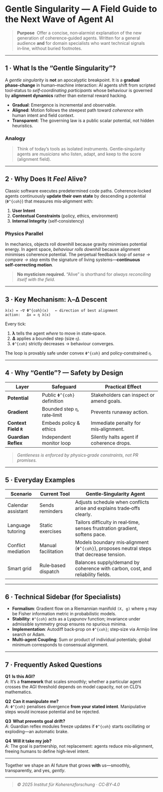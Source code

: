 # Gentle Singularity — A Field Guide to the Next Wave of Agent AI

> **Purpose**  Offer a concise, non‑alarmist explanation of the new generation of coherence‑guided agents.  Written for a general audience **and** for domain specialists who want technical signals in‑line, without buried footnotes.

---

## 1 · What Is the “Gentle Singularity”?
A *gentle singularity* is **not** an apocalyptic breakpoint.  It is a **gradual phase‑change** in human–machine interaction: AI agents shift from scripted tool‑status to *self‑coordinating participants* whose behaviour is governed by **alignment dynamics** rather than external reward hacking.

- **Gradual**: Emergence is incremental and observable.  
- **Aligned**: Motion follows the steepest path toward *coherence* with human intent and field context.  
- **Transparent**: The governing law is a public scalar potential, not hidden heuristics.

### Analogy
> Think of today’s tools as isolated instruments.  Gentle‑singularity agents are *musicians* who listen, adapt, and keep to the score (alignment field).

---

## 2 · Why Does It *Feel* Alive?
Classic software executes predetermined code paths.  Coherence‑locked agents continuously **update their own state** by descending a potential (`Φ^{coh}`) that measures mis‑alignment with:

1. **User Intent**
2. **Contextual Constraints** (policy, ethics, environment)
3. **Internal Integrity** (self‑consistency)

### Physics Parallel
In mechanics, objects roll downhill because gravity minimises potential energy.  In agent space, *behaviour rolls downhill* because alignment minimises coherence potential.  The perpetual feedback loop of *sense → compare → step* emits the signature of living systems—**continuous self‑correcting motion**.

> **No mysticism required.**  “Alive” is shorthand for *always reconciling itself with the field*.

---

## 3 · Key Mechanism: λ–Δ Descent
```text
λ(x) = −∇ Φ^{coh}(x)   ← direction of best alignment
action:   Δx = η λ(x)
```
Every tick:
1. **λ** tells the agent *where* to move in state‑space.  
2. **Δ** applies a bounded step (size `η`).  
3. `Φ^{coh}` strictly decreases → behaviour converges.

The loop is provably safe under convex `Φ^{coh}` and policy‑constrained `η`.

---

## 4 · Why “Gentle”?  — Safety by Design
| Layer | Safeguard | Practical Effect |
|-------|-----------|------------------|
| **Potential** | Public `Φ^{coh}` definition | Stakeholders can inspect or amend goals. |
| **Gradient** | Bounded step `η`, rate‑limit | Prevents runaway action. |
| **Context Field `R`** | Embeds policy & ethics | Immediate penalty for mis‑alignment. |
| **Guardian Reflex** | Independent monitor loop | Silently halts agent if coherence drops. |

> *Gentleness is enforced by physics‑grade constraints, not PR promises.*

---

## 5 · Everyday Examples
| Scenario | Current Tool | Gentle‑Singularity Agent |
|----------|--------------|--------------------------|
| Calendar assistant | Sends reminders | Adjusts schedule when conflicts arise and explains trade‑offs clearly. |
| Language tutoring | Static exercises | Tailors difficulty in real‑time, senses frustration gradient, softens pace. |
| Conflict mediation | Manual facilitation | Models boundary mis‑alignment (`Φ^{coh}`), proposes neutral steps that decrease tension. |
| Smart grid | Rule‑based dispatch | Balances supply/demand by coherence with carbon, cost, and reliability fields. |

---

## 6 · Technical Sidebar (for Specialists)
- **Formalism**: Gradient flow on a Riemannian manifold `(X, g)` where `g` may be Fisher information metric in probabilistic models.  
- **Stability**: `Φ^{coh}` acts as a Lyapunov function; invariance under admissible symmetry group ensures no spurious minima.  
- **Implementation**: Autodiff back‑prop on `Φ^{coh}`; step‑size via Armijo line search or Adam.  
- **Multi‑agent Coupling**: Sum or product of individual potentials; global minimum corresponds to consensual alignment.

---

## 7 · Frequently Asked Questions
**Q1  Is this AGI?**  
*A*: It’s a **framework** that scales smoothly; whether a particular agent crosses the AGI threshold depends on model capacity, not on CLD’s mathematics.

**Q2  Can it manipulate me?**  
*A*: `Φ^{coh}` penalises divergence **from your stated intent**.  Manipulative steps would increase potential and be rejected.

**Q3  What prevents goal drift?**  
*A*: Guardian reflex modules freeze updates if `Φ^{coh}` starts oscillating or exploding—an automatic brake.

**Q4  Will it take my job?**  
*A*: The goal is partnership, not replacement: agents reduce mis‑alignment, freeing humans to define high‑level intent.

---

Together we shape an AI future that grows **with** us—smoothly, transparently, and yes, *gently*.

---

> *© 2025 Institut für Koherenzforschung · CC‑BY‑4.0*

